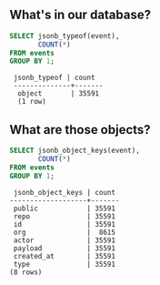 ## What's in our database?

```sql
SELECT jsonb_typeof(event),
       COUNT(*)
FROM events
GROUP BY 1;
```
```psql
 jsonb_typeof | count
 --------------+-------
  object       | 35591
  (1 row)
```


## What are those objects?

```sql
SELECT jsonb_object_keys(event),
       COUNT(*)
FROM events
GROUP BY 1;
```
```psql
 jsonb_object_keys | count
-------------------+-------
 public            | 35591
 repo              | 35591
 id                | 35591
 org               |  8615
 actor             | 35591
 payload           | 35591
 created_at        | 35591
 type              | 35591
(8 rows)

```
